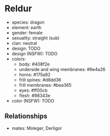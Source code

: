 # Reldur

- species: dragon
- element: earth
- gender: female
- sexuality: straight (sub)
- clan: neutral
- design: TODO
- design (NSFW): TODO
- colors:
    - body: #408f2e
    - underside and wing membranes: #6e4a26
    - horns: #175a82
    - frill spines: #d8dd36
    - frill membranes: #bea365
    - eyes: #ff00cb
    - flesh: #98343e
- color (NSFW): TODO

## Relationships

- mates: Moleger, Derligor

